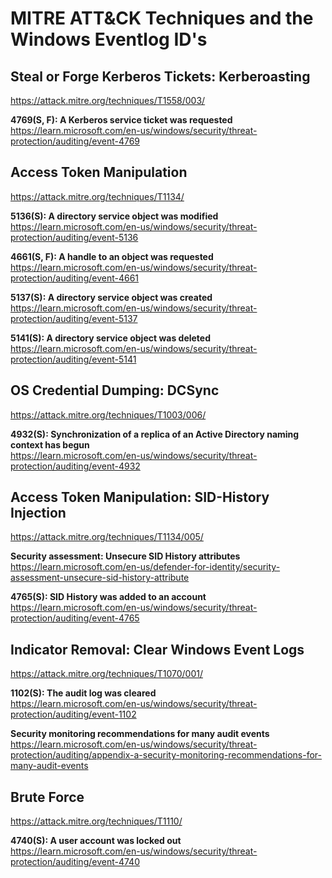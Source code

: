 # MITRE ATT&CK Techniques and the Windows Eventlog ID's

## Steal or Forge Kerberos Tickets: Kerberoasting 
https://attack.mitre.org/techniques/T1558/003/ 

**4769(S, F): A Kerberos service ticket was requested**  
https://learn.microsoft.com/en-us/windows/security/threat-protection/auditing/event-4769
 

## Access Token Manipulation 
https://attack.mitre.org/techniques/T1134/ 

**5136(S): A directory service object was modified**  
https://learn.microsoft.com/en-us/windows/security/threat-protection/auditing/event-5136

**4661(S, F): A handle to an object was requested**  
https://learn.microsoft.com/en-us/windows/security/threat-protection/auditing/event-4661

**5137(S): A directory service object was created**  
https://learn.microsoft.com/en-us/windows/security/threat-protection/auditing/event-5137

**5141(S): A directory service object was deleted**  
https://learn.microsoft.com/en-us/windows/security/threat-protection/auditing/event-5141

## OS Credential Dumping: DCSync 
https://attack.mitre.org/techniques/T1003/006/ 

**4932(S): Synchronization of a replica of an Active Directory naming context has begun**  
https://learn.microsoft.com/en-us/windows/security/threat-protection/auditing/event-4932
 

## Access Token Manipulation: SID-History Injection 
https://attack.mitre.org/techniques/T1134/005/ 

**Security assessment: Unsecure SID History attributes**  
https://learn.microsoft.com/en-us/defender-for-identity/security-assessment-unsecure-sid-history-attribute

**4765(S): SID History was added to an account**  
https://learn.microsoft.com/en-us/windows/security/threat-protection/auditing/event-4765 

## Indicator Removal: Clear Windows Event Logs 
https://attack.mitre.org/techniques/T1070/001/

**1102(S): The audit log was cleared**  
https://learn.microsoft.com/en-us/windows/security/threat-protection/auditing/event-1102  

**Security monitoring recommendations for many audit events**  
https://learn.microsoft.com/en-us/windows/security/threat-protection/auditing/appendix-a-security-monitoring-recommendations-for-many-audit-events

## Brute Force  
https://attack.mitre.org/techniques/T1110/

**4740(S): A user account was locked out**  
https://learn.microsoft.com/en-us/windows/security/threat-protection/auditing/event-4740
